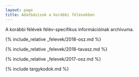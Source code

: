 ```yaml
---
layout: page
title: Adatbázisok a korábbi félévekben
---
```


A korábbi félévek félév-specifikus információinak archívuma.

{% include_relative _felevek/2018-osz.md %}

{% include_relative _felevek/2018-tavasz.md %}

{% include_relative _felevek/2017-osz.md %}


{% include targykodok.md %}
